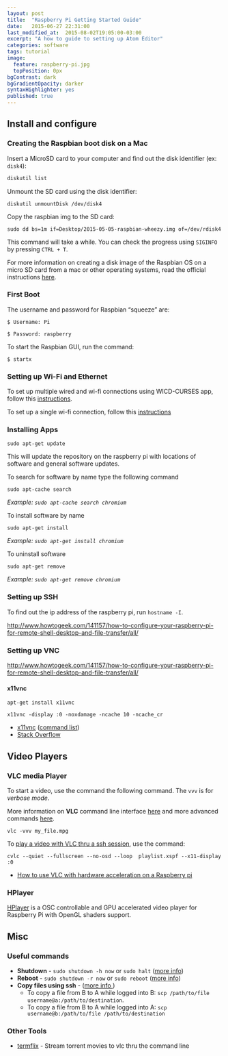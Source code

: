 ```yaml
---
layout: post
title:  "Raspberry Pi Getting Started Guide"
date:   2015-06-27 22:31:00
last_modified_at:  2015-08-02T19:05:00-03:00
excerpt: "A how to guide to setting up Atom Editor"
categories: software
tags: tutorial
image:
  feature: raspberry-pi.jpg
  topPosition: 0px
bgContrast: dark
bgGradientOpacity: darker
syntaxHighlighter: yes
published: true
---
```


## Install and configure

### Creating the Raspbian boot disk on a Mac

Insert a MicroSD card to your computer and find out the disk identifier (ex: ```disk4```):

```bash
diskutil list
```

Unmount the SD card using the disk identifier:

    diskutil unmountDisk /dev/disk4

Copy the raspbian img to the SD card:

    sudo dd bs=1m if=Desktop/2015-05-05-raspbian-wheezy.img of=/dev/rdisk4

This command will take a while. You can check the progress using ```SIGINFO``` by pressing ```CTRL + T```.

For more information on creating a disk image of the Raspbian OS on a micro SD card from a mac or other operating systems, read the official instructions [here](https://www.raspberrypi.org/documentation/installation/installing-images/mac.md).

### First Boot

The username and password for Raspbian “squeeze” are:

    $ Username: Pi

    $ Password: raspberry

To start the Raspbian GUI, run the command:

    $ startx

### Setting up Wi-Fi and Ethernet

To set up multiple wired and wi-fi connections using WICD-CURSES app, follow this [instructions](http://www.raspyfi.com/wi-fi-on-raspberry-pi-a-simple-guide/).

To set up a single wi-fi connection, follow this [instructions](http://www.howtogeek.com/167425/how-to-setup-wi-fi-on-your-raspberry-pi-via-the-command-line/)

### Installing Apps

```sudo apt-get update```

This will update the repository on the raspberry pi with locations of software and general software updates.

To search for software by name type the following command

```sudo apt-cache search```

*Example: ```sudo apt-cache search chromium```*

To install software by name

```sudo apt-get install```

*Example: ```sudo apt-get install chromium```*

To uninstall software

```sudo apt-get remove```

*Example: ```sudo apt-get remove chromium```*

### Setting up SSH

To find out the ip address of the raspberry pi, run ```hostname -I```.

http://www.howtogeek.com/141157/how-to-configure-your-raspberry-pi-for-remote-shell-desktop-and-file-transfer/all/

### Setting up VNC

http://www.howtogeek.com/141157/how-to-configure-your-raspberry-pi-for-remote-shell-desktop-and-file-transfer/all/

#### x11vnc

```apt-get install x11vnc```

```x11vnc -display :0 -noxdamage -ncache 10 -ncache_cr```

* [x11vnc](http://www.karlrunge.com/x11vnc/) ([command list](http://www.karlrunge.com/x11vnc/x11vnc_opts.html))
* [Stack Overflow](http://raspberrypi.stackexchange.com/questions/9590/tightvncserver-show-the-same-screen-on-hdmi-and-vncclient)

## Video Players

### VLC media Player

To start a video, use the command the following command. The ```vvv``` is for *verbose mode*.

More information on  **VLC** command line interface [here](https://www.videolan.org/doc/vlc-user-guide/en/ch04.html) and more advanced commands [here](https://www.videolan.org/doc/play-howto/en/ch04.html).

```vlc -vvv my_file.mpg```

To [play a video with VLC thru a ssh session](http://stackoverflow.com/questions/9636268/play-a-video-with-vlc-in-x11-from-remote-terminal), use the command:

```cvlc --quiet --fullscreen --no-osd --loop  playlist.xspf --x11-display :0```

* [How to use VLC with hardware acceleration on a Raspberry pi](http://www.oblivion-software.de/index.php?id=56&type=98)

### HPlayer

[HPlayer](https://github.com/Hemisphere-Project/HPlayer) is a OSC controllable and GPU accelerated video player for Raspberry Pi with OpenGL shaders support.

## Misc

### Useful commands

* **Shutdown** - ```sudo shutdown -h now``` or ```sudo halt``` ([more info](http://raspi.tv/2012/how-to-safely-shutdown-or-reboot-your-raspberry-pi))
* **Reboot** - ```sudo shutdown -r now``` or ```sudo reboot``` ([more info](http://raspi.tv/2012/how-to-safely-shutdown-or-reboot-your-raspberry-pi))
* **Copy files using ssh** - ([more info ](http://unix.stackexchange.com/questions/106480/how-to-copy-files-from-one-machine-to-another-using-ssh))
  * To copy a file from B to A while logged into B:
  ```scp /path/to/file username@a:/path/to/destination```.
  * To copy a file from B to A while logged into A: ```scp username@b:/path/to/file /path/to/destination```

### Other Tools

* [termflix](https://github.com/asarode/termflix) - Stream torrent movies to vlc thru the command line
